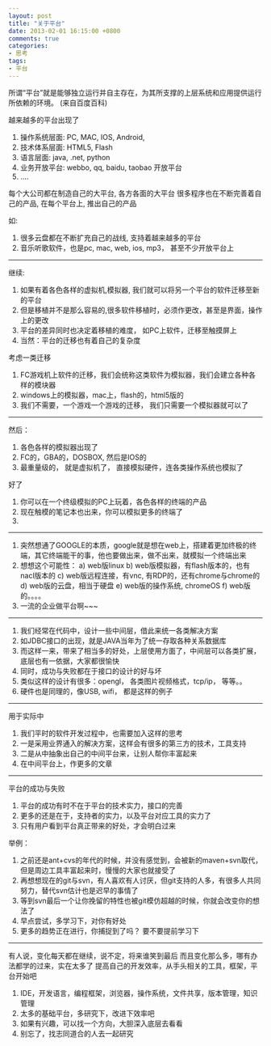 ```yaml
---
layout: post
title: "关于平台"
date: 2013-02-01 16:15:00 +0800
comments: true
categories:
- 思考
tags:
- 平台
---
```


所谓“平台”就是能够独立运行并自主存在，为其所支撑的上层系统和应用提供运行所依赖的环境。 (来自百度百科)


越来越多的平台出现了
1. 操作系统层面: PC, MAC, IOS, Android, 
2. 技术体系层面: HTML5, Flash
3. 语言层面:  java, .net, python
4. 业务开放平台:  webbo, qq, baidu, taobao 开放平台
5. ....


每个大公司都在制造自己的大平台, 各方各面的大平台
很多程序也在不断完善着自己的产品, 在每个平台上, 推出自己的产品

如:
1. 很多云盘都在不断扩充自己的战线, 支持着越来越多的平台
2. 音乐听歌软件，也是pc, mac, web, ios, mp3， 甚至不少开放平台上


------------------------

继续:
1. 如果有着各色各样的虚拟机,模拟器, 我们就可以将另一个平台的软件迁移至新的平台
2. 但是移植并不是那么容易的,很多软件移植时，必须作更改，甚至是界面，操作上的更改
3. 平台的差异同时也决定着移植的难度， 如PC上软件，迁移至触摸屏上
4. 当然：平台的迁移也有着自己的复杂度


考虑一类迁移
1. FC游戏机上软件的迁移，我们会统称这类软件为模拟器，我们会建立各种各样的模块器
2. windows上的模拟器，mac上，flash的，html5版的
3. 我们不需要，一个游戏一个游戏的迁移， 我们只需要一个模拟器就可以了

--------------------------

然后：
1. 各色各样的模拟器出现了
2. FC的，GBA的，DOSBOX, 然后是IOS的
3. 最重量级的， 就是虚拟机了， 直接模拟硬件，连各类操作系统也模拟了

好了
1. 你可以在一个终级模拟的PC上玩着，各色各样的终端的产品
2. 现在触模的笔记本也出来，你可以模拟更多的终端了
3. 

---------------------------

1. 突然想通了GOOGLE的本质，google就是想在web上，搭建着更加终极的终端，其它终端能干的事，他也要做出来，做不出来，就模拟一个终端出来
2. 想想这个可能性：
     a) web版linux
     b) web版模拟器，有flash版本的，也有nacl版本的
     c) web版远程连接，有vnc, 有RDP的，还有chrome与chrome的
     d) web版的云盘，相当于硬盘
     e) web版的操作系统, chromeOS
     f) web版的。。。。
3. 一流的企业做平台啊~~~

-----------------------------

1. 我们经常在代码中，设计一些中间层，借此来统一各类解决方案
2. 如JDBC接口的出现，就是JAVA当年为了统一存取各种关系数据库
3. 而这样一来，带来了相当多的好处，上层使用方面了，中间层可以各类扩展，底层也有一依据，大家都很愉快
4. 同时，成功与失败都在于接口的设计的好与坏
5. 类似这样的设计有很多：opengl， 各类图片视频格式，tcp/ip， 等等。。
6. 硬件也是同理的，像USB, wifi， 都是这样的例子


---------------------------------------------

用于实际中
1. 我们平时的软件开发过程中，也需要加入这样的思考
2. 一是采用业界通入的解决方案，这样会有很多的第三方的技术，工具支持
3. 二是从中抽象出自己的中间平台来，让别人帮你丰富起来
4. 在中间平台上，作更多的文章


----------------------------------------------

平台的成功与失败
1. 平台的成功有时不在于平台的技术实力，接口的完善
2. 更多的还是在于，支持者的实力，以及平台对应工具的实力了
3. 只有用户看到平台真正带来的好处，才会明白过来

举例：
1. 之前还是ant+cvs的年代的时候，并没有感觉到，会被新的maven+svn取代，但是周边工具丰富起来时，慢慢的大家也就接受了
2. 再想想现在的git与svn，有人喜欢有人讨厌，但git支持的人多，有很多人共同努力，替代svn估计也是迟早的事情了
3. 等到svn最后一个让你挽留的特性也被git模仿超越的时候，你就会改变你的想法了
4. 早点尝试，多学习下，对你有好处
5. 更多的趋势正在进行，你捕捉到了吗？ 要不要提前学习下


------------------------

有人说，变化每天都在继续，说不定，将来谁笑到最后
而且变化那么多，哪有办法都学的过来，实在太多了
提高自己的开发效率，从手头相关的工具，框架，平台开始吧

1. IDE，开发语言，编程框架，浏览器，操作系统，文件共享，版本管理，知识管理
2. 太多的基础平台，多研究下，改进下效率吧
3. 如果有兴趣，可以找一个方向，大胆深入底层去看看
4. 别忘了，找志同道合的人去一起研究










